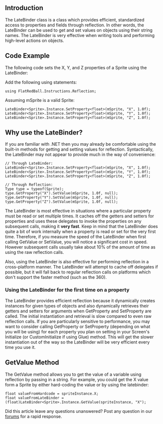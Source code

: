 ## Introduction

The LateBinder class is a class which provides efficient, standardized access to properties and fields through reflection. In other words, the LateBinder can be used to get and set values on objects using their string names. The LateBinder is very effective when writing tools and performing high-level actions on objects.

## Code Example

The following code sets the X, Y, and Z properties of a Sprite using the LateBinder:

Add the following using statements:

    using FlatRedBall.Instructions.Reflection;

Assuming mSprite is a valid Sprite:

    LateBinder<Sprite>.Instance.SetProperty<float>(mSprite, "X", 1.0f);
    LateBinder<Sprite>.Instance.SetProperty<float>(mSprite, "Y", 1.0f);
    LateBinder<Sprite>.Instance.SetProperty<float>(mSprite, "Z", 1.0f);

## Why use the LateBinder?

If you are familiar with .NET then you may already be comfortable using the built-in methods for getting and setting values for reflection. Syntactically, the LateBinder may not appear to provide much in the way of convenience:

    // Through LateBinder:
    LateBinder<Sprite>.Instance.SetProperty<float>(mSprite, "X", 1.0f);
    LateBinder<Sprite>.Instance.SetProperty<float>(mSprite, "Y", 1.0f);
    LateBinder<Sprite>.Instance.SetProperty<float>(mSprite, "Z", 1.0f);

    // Through Reflection:
    Type type = typeof(Sprite);
    type.GetProperty("X").SetValue(mSprite, 1.0f, null);
    type.GetProperty("Y").SetValue(mSprite, 1.0f, null);
    type.GetProperty("Z").SetValue(mSprite, 1.0f, null);

The LateBinder is most effective in situations where a particular property must be read or set multiple times. It caches off the getters and setters for properties and uses these delegates to invoke the properties on any subsequent calls, making it **very fast**. Keep in mind that the LateBinder does quite a bit of work internally when a property is read or set for the very first time. Therefore, if you measure the speed of the LateBinder when first calling GetValue or SetValue, you will notice a significant cost in speed. However subsequent calls usually take about 10% of the amount of time as using the raw reflection calls.

Also, using the LateBinder is also effective for performing reflection in a cross-platform manner. The LateBinder will attempt to cache off delegates if possible, but it will fall back to regular reflection calls on platforms which don't support the faster method (such as the 360).

### Using the LateBinder for the first time on a property

The LateBinder provides efficient reflection because it dynamically creates instances for given types of objects and also dynamically retrieves their getters and setters for arguments when GetProperty and SetProperty are called. The initial instantiation and retrieval is slow compared to even raw reflection calls. If you are particularly sensitive to performance, you may want to consider calling GetProperty or SetProperty (depending on what you will be using) for each property you plan on setting in your Screen's Initialize (or CustomInitialize if using Glue) method. This will get the slower instantiation out of the way so the LateBinder will be very efficient every time you use it.

## GetValue Method

The GetValue method allows you to get the value of a variable using reflection by passing in a string. For example, you could get the X value form a Sprite by either hard-coding the value or by using the latebinder:

    float valueFromHardcode = spriteInstance.X;
    float valueFromLateBinder = (float)LateBinder<Sprite>.Instance.GetValue(spriteInstance, "X");

Did this article leave any questions unanswered? Post any question in our [forums](/frb/forum.md) for a rapid response.
